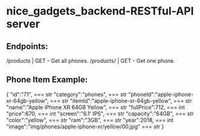 # nice_gadgets_backend-RESTful-API server

## Endpoints:
/products | GET - Get all phones.
/products/<id> | GET - Get one phone.

## Phone Item Example:
{
    "id":"71",    === str
    "category":"phones", === str
    "phoneId":"apple-iphone-xr-64gb-yellow", === str
    "itemId":"apple-iphone-xr-64gb-yellow",  === str
    "name":"Apple iPhone XR 64GB Yellow",   === str
    "fullPrice":712,  === int
    "price":670, === int
    "screen":"6.1' IPS", === str
    "capacity":"64GB", === str
    "color":"yellow", === str
    "ram":"3GB", === str
    "year":2018, === int
    "image":"img/phones/apple-iphone-xr/yellow/00.jpg"  === str
}
